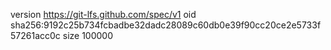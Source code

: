 version https://git-lfs.github.com/spec/v1
oid sha256:9192c25b734fcbadbe32dadc28089c60db0e39f90cc20ce2e5733f57261acc0c
size 100000
